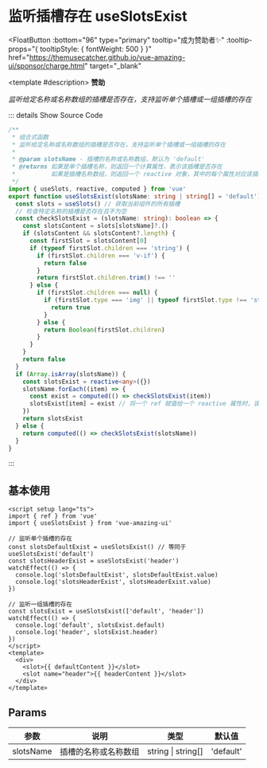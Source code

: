 # 监听插槽存在 useSlotsExist

<FloatButton
  :bottom="96"
  type="primary"
  tooltip="成为赞助者✨"
  :tooltip-props="{
    tooltipStyle: {
      fontWeight: 500
    }
  }"
  href="https://themusecatcher.github.io/vue-amazing-ui/sponsor/charge.html"
  target="_blank"
>
  <template #description>
    <span style="font-size: 14px; font-weight: 600;">赞助</span>
  </template>
</FloatButton>
<BackTop />
<Watermark fullscreen content="Vue Amazing UI" />

*监听给定名称或名称数组的插槽是否存在，支持监听单个插槽或一组插槽的存在*

::: details Show Source Code

```ts
/**
 * 组合式函数
 * 监听给定名称或名称数组的插槽是否存在，支持监听单个插槽或一组插槽的存在
 * 
 * @param slotsName - 插槽的名称或名称数组，默认为 'default'
 * @returns 如果是单个插槽名称，则返回一个计算属性，表示该插槽是否存在
 *          如果是插槽名称数组，则返回一个 reactive 对象，其中的每个属性对应该插槽是否存在
 */
import { useSlots, reactive, computed } from 'vue'
export function useSlotsExist(slotsName: string | string[] = 'default') {
  const slots = useSlots() // 获取当前组件的所有插槽
  // 检查特定名称的插槽是否存在且不为空
  const checkSlotsExist = (slotsName: string): boolean => {
    const slotsContent = slots[slotsName]?.()
    if (slotsContent && slotsContent?.length) {
      const firstSlot = slotsContent[0]
      if (typeof firstSlot.children === 'string') {
        if (firstSlot.children === 'v-if') {
          return false
        }
        return firstSlot.children.trim() !== ''
      } else {
        if (firstSlot.children === null) {
          if (firstSlot.type === 'img' || typeof firstSlot.type !== 'string') {
            return true
          }
        } else {
          return Boolean(firstSlot.children)
        }
      }
    }
    return false
  }
  if (Array.isArray(slotsName)) {
    const slotsExist = reactive<any>({})
    slotsName.forEach((item) => {
      const exist = computed(() => checkSlotsExist(item))
      slotsExist[item] = exist // 将一个 ref 赋值给一个 reactive 属性时，该 ref 会自动解包
    })
    return slotsExist
  } else {
    return computed(() => checkSlotsExist(slotsName))
  }
}
```

:::

## 基本使用


```vue
<script setup lang="ts">
import { ref } from 'vue'
import { useSlotsExist } from 'vue-amazing-ui'

// 监听单个插槽的存在
const slotsDefaultExist = useSlotsExist() // 等同于 useSlotsExist('default')
const slotsHeaderExist = useSlotsExist('header')
watchEffect(() => {
  console.log('slotsDefaultExist', slotsDefaultExist.value)
  console.log('slotsHeaderExist', slotsHeaderExist.value)
})

// 监听一组插槽的存在
const slotsExist = useSlotsExist(['default', 'header'])
watchEffect(() => {
  console.log('default', slotsExist.default)
  console.log('header', slotsExist.header)
})
</script>
<template>
  <div>
    <slot>{{ defaultContent }}</slot>
    <slot name="header">{{ headerContent }}</slot>
  </div>
</template>
```

## Params

参数 | 说明 | 类型 | 默认值
-- | -- | -- | --
slotsName | 插槽的名称或名称数组 | string &#124; string[] | 'default'
